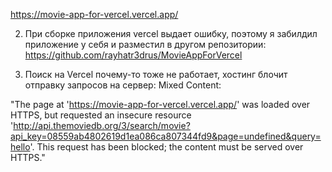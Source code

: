 https://movie-app-for-vercel.vercel.app/

2) При сборке приложения vercel выдает ошибку, поэтому я забилдил приложение у себя и разместил в другом репозитории: https://github.com/rayhatr3drus/MovieAppForVercel

2) Поиск на Vercel почему-то тоже не работает, хостинг блочит отправку запросов на сервер: Mixed Content: 

"The page at 'https://movie-app-for-vercel.vercel.app/' was loaded over HTTPS, but requested an insecure resource 'http://api.themoviedb.org/3/search/movie?api_key=08559ab4802619d1ea086ca807344fd9&page=undefined&query=hello'. This request has been blocked; the content must be served over HTTPS."
